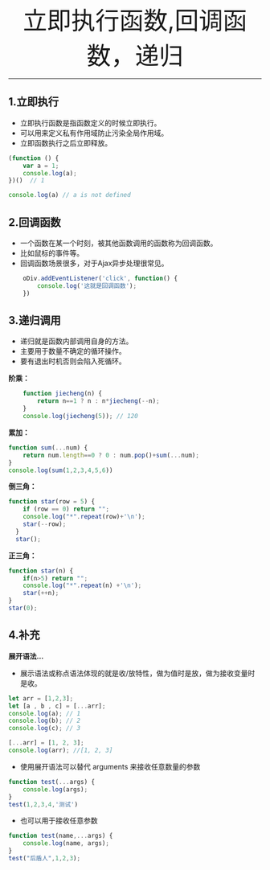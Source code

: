 <div align='center' ><font size='70'>立即执行函数,回调函数，递归</font></div>

-----

## 1.立即执行

* 立即执行函数是指函数定义的时候立即执行。
* 可以用来定义私有作用域防止污染全局作用域。
* 立即函数执行之后立即释放。

```javascript
(function () {
    var a = 1;
    console.log(a);
})()  // 1

console.log(a) // a is not defined
```
## 2.回调函数
* 一个函数在某一个时刻，被其他函数调用的函数称为回调函数。
* 比如鼠标的事件等。
* 回调函数场景很多，对于Ajax异步处理很常见。

```javascript
    oDiv.addEventListener('click', function() {
        console.log('这就是回调函数');
    })  
```
## 3.递归调用

* 递归就是函数内部调用自身的方法。
* 主要用于数量不确定的循环操作。
* 要有退出时机否则会陷入死循环。

**阶乘：**

```javascript
    function jiecheng(n) {
        return n==1 ? n : n*jiecheng(--n); 
    }
    console.log(jiecheng(5)); // 120
```
**累加：**
```javascript
function sum(...num) {
    return num.length==0 ? 0 : num.pop()+sum(...num);
}
console.log(sum(1,2,3,4,5,6))
```
**倒三角：**
```javascript
function star(row = 5) {
    if (row == 0) return "";
    console.log("*".repeat(row)+'\n');
    star(--row);
  }
  star();
```
**正三角：**
```javascript
function star(n) {
    if(n>5) return "";
    console.log("*".repeat(n) +'\n');
    star(++n);
}
star(0);
```

## 4.补充

**展开语法...**

* 展示语法或称点语法体现的就是收/放特性，做为值时是放，做为接收变量时是收。

```javascript
let arr = [1,2,3];
let [a , b , c] = [...arr];
console.log(a); // 1
console.log(b); // 2
console.log(c); // 3

[...arr] = [1, 2, 3];
console.log(arr); //[1, 2, 3]
```
* 使用展开语法可以替代 arguments 来接收任意数量的参数

```javascript
function test(...args) {
    console.log(args);
}
test(1,2,3,4,'测试')
```
* 也可以用于接收任意参数

```javascript
function test(name,...args) {
    console.log(name, args);
}
test("后盾人",1,2,3);
```